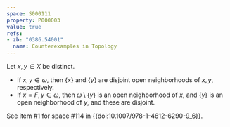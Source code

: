 ```yaml
---
space: S000111
property: P000003
value: true
refs:
- zb: "0386.54001"
  name: Counterexamples in Topology
---
```


Let $x,y \in X$ be distinct.

* If $x,y \in \omega$, then $\{ x \}$ and $\{ y \}$ are disjoint open neighborhoods of $x,y$, respectively.
* If $x = F, y \in \omega$, then $\omega \setminus \{ y \}$ is an open neighborhood of $x$, and $\{ y \}$ is an open neighborhood of $y$, and these are disjoint.

See item #1 for space #114 in {{doi:10.1007/978-1-4612-6290-9_6}}.
